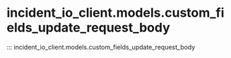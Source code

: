 # incident_io_client.models.custom_fields_update_request_body

::: incident_io_client.models.custom_fields_update_request_body